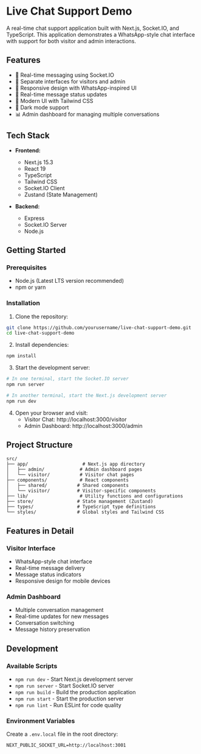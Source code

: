 # Live Chat Support Demo

A real-time chat support application built with Next.js, Socket.IO, and TypeScript. This application demonstrates a WhatsApp-style chat interface with support for both visitor and admin interactions.

## Features

- 💬 Real-time messaging using Socket.IO
- 👥 Separate interfaces for visitors and admin
- 📱 Responsive design with WhatsApp-inspired UI
- 🔄 Real-time message status updates
- 🎨 Modern UI with Tailwind CSS
- 🌙 Dark mode support
- 📊 Admin dashboard for managing multiple conversations

## Tech Stack

- **Frontend:**
  - Next.js 15.3
  - React 19
  - TypeScript
  - Tailwind CSS
  - Socket.IO Client
  - Zustand (State Management)

- **Backend:**
  - Express
  - Socket.IO Server
  - Node.js

## Getting Started

### Prerequisites

- Node.js (Latest LTS version recommended)
- npm or yarn

### Installation

1. Clone the repository:
```bash
git clone https://github.com/yourusername/live-chat-support-demo.git
cd live-chat-support-demo
```

2. Install dependencies:
```bash
npm install
```

3. Start the development server:
```bash
# In one terminal, start the Socket.IO server
npm run server

# In another terminal, start the Next.js development server
npm run dev
```

4. Open your browser and visit:
   - Visitor Chat: http://localhost:3000/visitor
   - Admin Dashboard: http://localhost:3000/admin

## Project Structure

```
src/
├── app/                    # Next.js app directory
│   ├── admin/             # Admin dashboard pages
│   └── visitor/           # Visitor chat pages
├── components/            # React components
│   ├── shared/           # Shared components
│   └── visitor/          # Visitor-specific components
├── lib/                   # Utility functions and configurations
├── store/                # State management (Zustand)
├── types/                # TypeScript type definitions
└── styles/               # Global styles and Tailwind CSS
```

## Features in Detail

### Visitor Interface
- WhatsApp-style chat interface
- Real-time message delivery
- Message status indicators
- Responsive design for mobile devices

### Admin Dashboard
- Multiple conversation management
- Real-time updates for new messages
- Conversation switching
- Message history preservation

## Development

### Available Scripts

- `npm run dev` - Start Next.js development server
- `npm run server` - Start Socket.IO server
- `npm run build` - Build the production application
- `npm run start` - Start the production server
- `npm run lint` - Run ESLint for code quality

### Environment Variables

Create a `.env.local` file in the root directory:

```env
NEXT_PUBLIC_SOCKET_URL=http://localhost:3001
```
